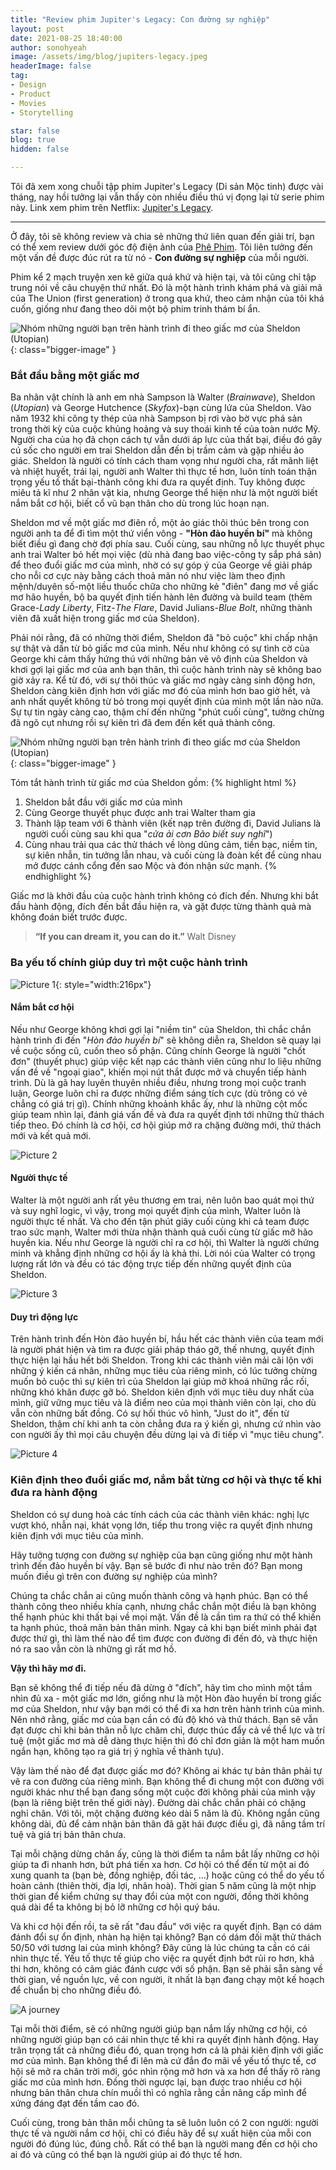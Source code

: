 ```yaml
---
title: "Review phim Jupiter's Legacy: Con đường sự nghiệp"
layout: post
date: 2021-08-25 18:40:00
author: sonohyeah
image: /assets/img/blog/jupiters-legacy.jpeg
headerImage: false
tag:
- Design
- Product
- Movies
- Storytelling

star: false
blog: true
hidden: false

---
```


Tôi đã xem xong chuỗi tập phim Jupiter's Legacy (Di sản Mộc tinh) được vài tháng, nay hồi tưởng lại vẫn thấy còn nhiều điều thú vị đọng lại từ serie phim này. Link xem phim trên Netflix: [Jupiter's Legacy](https://www.netflix.com/vn-en/title/80244953).



---
Ở đây, tôi sẽ không review và chia sẻ những thứ liên quan đến giải trí, bạn có thể xem review dưới góc độ điện ảnh của [Phê Phim](https://youtu.be/Pq3HWXfHdXI). Tôi liên tưởng đến một vấn đề được đúc rút ra từ nó - **Con đường sự nghiệp** của mỗi người. 

Phim kể 2 mạch truyện xen kẽ giữa quá khứ và hiện tại, và tôi cũng chỉ tập trung nói về câu chuyện thứ nhất. Đó là một hành trình khám phá và giải mã của The Union (first generation) ở trong qua khứ, theo cảm nhận của tôi khá cuốn, giống như đang theo dõi một bộ phim trinh thám bí ẩn.

![Nhóm những người bạn trên hành trình đi theo giấc mơ của Sheldon (Utopian)](/assets/img/blog/jupiters-legacy.jpeg){: class="bigger-image" }

### Bắt đầu bằng một giấc mơ
Ba nhân vật chính là anh em nhà Sampson là Walter (*Brainwave*), Sheldon (*Utopian*) và George Hutchence (*Skyfox*)-bạn cùng lứa của Sheldon. Vào năm 1932 khi công ty thép của nhà Sampson bị rơi vào bờ vực phá sản trong thời kỳ của cuộc khủng hoảng và suy thoái kinh tế của toàn nước Mỹ. Người cha của họ đã chọn cách tự vẫn dưới áp lực của thất bại, điều đó gây cú sốc cho người em trai Sheldon dẫn đến bị trầm cảm và gặp nhiều ảo giác. Sheldon là người có tính cách tham vọng như người cha, rất mãnh liệt và nhiệt huyết, trái lại, người anh Walter thì thực tế hơn, luôn tính toán thận trọng yếu tố thất bại-thành công khi đưa ra quyết định. Tuy không được miêu tả kĩ như 2 nhân vật kia, nhưng George thể hiện như là một người biết nắm bắt cơ hội, biết cổ vũ bạn thân cho dù trong lúc hoạn nạn.

Sheldon mơ về một giấc mơ điên rồ, một ảo giác thôi thúc bên trong con người anh ta để đi tìm một thứ viển vông - **"Hòn đảo huyền bí"** mà không biết điều gì đang chờ đợi phía sau. Cuối cùng, sau những nỗ lực thuyết phục anh trai Walter bỏ hết mọi việc (dù nhà đang bao việc-công ty sắp phá sản) để theo đuổi giấc mơ của mình, nhờ có sự góp ý của George về giải pháp cho nỗi cơ cực này bằng cách thoả mãn nó như việc làm theo định mệnh/duyên số-một liều thuốc chữa cho những kẻ "điên" đang mơ về giấc mơ hão huyền, bộ ba quyết định tiến hành lên đường và build team (thêm Grace-*Lady Liberty*, Fitz-*The Flare*, David Julians-*Blue Bolt*, những thành viên đã xuất hiện trong giấc mơ của Sheldon).

Phải nói rằng, đã có những thời điểm, Sheldon đã "bỏ cuộc" khi chấp nhận sự thật và dần từ bỏ giấc mơ của mình. Nếu như không có sự tình cờ của George khi cảm thấy hứng thú với những bản vẽ vô định của Sheldon và khơi gợi lại giấc mơ của anh bạn thân, thì cuộc hành trình này sẽ không bao giờ xảy ra. Kể từ đó, với sự thôi thúc và giấc mơ ngày càng sinh động hơn, Sheldon càng kiên định hơn với giấc mơ đó của mình hơn bao giờ hết, và anh nhất quyết không từ bỏ trong mọi quyết định của mình một lần nào nữa. Sự tự tin ngày càng cao, thậm chí đến những "phút cuối cùng", tưởng chừng đã ngõ cụt nhưng rồi sự kiên trì đã đem đến kết quả thành công.

![Nhóm những người bạn trên hành trình đi theo giấc mơ của Sheldon (Utopian)](/assets/img/blog/teams.png){: class="bigger-image" }

Tóm tắt hành trình từ giấc mơ của Sheldon gồm:
{% highlight html %}
1. Sheldon bắt đầu với giấc mơ của mình
2. Cùng George thuyết phục được anh trai Walter tham gia
3. Thành lập team với 6 thành viên (kết nạp trên đường đi, 
David Julians là người cuối cùng sau khi qua "*cửa ải cơn Bão biết suy nghĩ*")
4. Cùng nhau trải qua các thử thách về lòng dũng cảm, tiền bạc, niềm tin, 
sự kiên nhẫn, tin tưởng lẫn nhau, và cuối cùng là đoàn kết để cùng nhau 
mở được cánh cổng đến sao Mộc và đón nhận sức mạnh.
{% endhighlight %}

Giấc mơ là khởi đầu của cuộc hành trình không có đích đến. Nhưng khi bắt đầu hành động, đích đến bắt đầu hiện ra, và gặt được từng thành quả mà không đoán biết trước được.

> **“If you can dream it, you can do it.”** Walt Disney

### Ba yếu tố chính giúp duy trì một cuộc hành trình

![Picture 1](/assets/img/blog/3_dots.png){: style="width:216px"}

#### Nắm bắt cơ hội
Nếu như George không khơi gợi lại "niềm tin" của Sheldon, thì chắc chắn hành trình đi đến "*Hòn đảo huyền bí*" sẽ không diễn ra, Sheldon sẽ quay lại về cuộc sống cũ, cuốn theo số phận. Cũng chính George là người "chốt đơn" (thuyết phục) giúp việc kết nạp các thành viên cũng như lo liệu những vấn đề về "ngoại giao", khiến mọi nút thắt được mở và chuyển tiếp hành trình. Dù là gã hay luyên thuyên nhiều điều, nhưng trong mọi cuộc tranh luận, George luôn chỉ ra được những điểm sáng tích cực (dù trông có vẻ chẳng có giá trị gì). Chính những khoảnh khắc ấy, như là những cột mốc giúp team nhìn lại, đánh giá vấn đề và đưa ra quyết định tới những thử thách tiếp theo. Đó chính là cơ hội, cơ hội giúp mở ra chặng đường mới, thử thách mới và kết quả mới.

![Picture 2](/assets/img/blog/george-jupiter-legacy.png)

#### Người thực tế
Walter là một người anh rất yêu thương em trai, nên luôn bao quát mọi thứ và suy nghĩ logic, vì vậy, trong mọi quyết định của mình, Walter luôn là người thực tế nhất. Và cho đến tận phút giây cuối cùng khi cả team được trao sức mạnh, Walter mới thừa nhận thành quả cuối cùng từ giấc mỡ hão huyền kia. Nếu như George là người chỉ ra cơ hội, thì Walter là người chứng minh và khẳng định những cơ hội ấy là khả thi. Lời nói của Walter có trọng lượng rất lớn và đều có tác động trực tiếp đến những quyết định của Sheldon.

![Picture 3](/assets/img/blog/walter-jupiter-legacy.png)

#### Duy trì động lực
Trên hành trình đến Hòn đảo huyền bí, hầu hết các thành viên của team mới là người phát hiện và tìm ra được giải pháp tháo gỡ, thế nhưng, quyết định thực hiện lại hầu hết bởi Sheldon. Trong khi các thành viên mải cãi lộn với những ý kiến cá nhân, những mục tiêu của riêng mình, có lúc tưởng chừng muốn bỏ cuộc thì sự kiên trì của Sheldon lại giúp mở khoá những rắc rối, những khó khăn được gỡ bỏ. Sheldon kiên định với mục tiêu duy nhất của mình, giữ vững mục tiêu và là điểm neo của mọi thành viên còn lại, cho dù vẫn còn những bất đồng. Có sự hối thúc vô hình, "Just do it", đến từ Sheldon, thậm chí khi anh ta còn chẳng đưa ra ý kiến gì, nhưng cứ nhìn vào con người ấy thì mọi câu chuyện đều dừng lại và đi tiếp vì "mục tiêu chung".

![Picture 4](/assets/img/blog/sheldon-jupiter-legacy.png)

### Kiên định theo đuổi giấc mơ, nắm bắt từng cơ hội và thực tế khi đưa ra hành động

Sheldon có sự dung hoà các tính cách của các thành viên khác: nghị lực vượt khó, nhẫn nại, khát vọng lớn, tiếp thu trong việc ra quyết định nhưng kiên định với mục tiêu của mình.

Hãy tưởng tượng con đường sự nghiệp của bạn cũng giống như một hành trình đến đảo huyền bí vậy. Bạn sẽ bước đi như nào trên đó? Bạn mong muốn điều gì trên con đường sự nghiệp của mình?

Chúng ta chắc chắn ai cũng muốn thành công và hạnh phúc. Bạn có thể thành công theo nhiều khía cạnh, nhưng chắc chắn một điều là bạn không thể hạnh phúc khi thất bại về mọi mặt. Vấn đề là cần tìm ra thứ có thể khiến ta hạnh phúc, thoả mãn bản thân mình. Ngay cả khi bạn biết mình phải đạt được thứ gì, thì làm thế nào để tìm được con đường đi đến đó, và thực hiện nó ra sao vẫn còn là những gì rất mơ hồ. 

**Vậy thì hãy mơ đi.**

Bạn sẽ không thể đi tiếp nếu đã dừng ở "đích", hãy tìm cho mình một tầm nhìn đủ xa - một giấc mơ lớn, giống như là một Hòn đào huyền bí trong giấc mơ của Sheldon, như vậy bạn mới có thể đi xa hơn trên hành trình của mình. Nên nhớ rằng, giấc mơ của bạn cần có đủ độ khó và thử thách. Bạn sẽ vẫn đạt được chỉ khi bản thân nỗ lực chăm chỉ, được thúc đẩy cả về thể lực và trí tuệ (một giấc mơ mà dễ dàng thực hiện thì đó chỉ đơn giản là một ham muốn ngắn hạn, không tạo ra giá trị ý nghĩa về thành tựu).

Vậy làm thế nào để đạt được giấc mơ đó? Không ai khác tự bản thân phải tự vẽ ra con đường của riêng mình. Bạn không thể đi chung một con đường với người khác như thể bạn đang sống một cuộc đời không phải của mình vậy (bạn là riêng biệt trên thế giới này). Đường dài chắc chắn phải có chặng nghỉ chân. Với tôi, một chặng đường kéo dài 5 năm là đủ. Không ngắn cũng không dài, đủ để cảm nhận bản thân đã gặt hái được điều gì, đã nâng tầm trí tuệ và giá trị bản thân chưa. 

Tại mỗi chặng dừng chân ấy, cũng là thời điểm ta nắm bắt lấy những cơ hội giúp ta đi nhanh hơn, bứt phá tiến xa hơn. Cơ hội có thể đến từ một ai đó xung quanh ta (bạn bè, đồng nghiệp, đối tác, ...) hoặc cũng có thể do yếu tố hoàn cảnh (thiên thời, địa lợi, nhân hoà). Thời gian 5 năm cũng là một nhịp thời gian để kiểm chứng sự thay đổi của một con người, đồng thời không quá dài để ta không bị bỏ lỡ những cơ hội quý báu.

Và khi cơ hội đến rồi, ta sẽ rất "đau đầu" với việc ra quyết định. Bạn có dám đánh đổi sự ổn định, nhàn hạ hiện tại không? Bạn có dám đối mặt thử thách 50/50 với tương lai của mình không? Đây cũng là lúc chúng ta cần có cái nhìn thực tế. Yếu tố thực tế giúp cho việc ra quyết định bớt rủi ro hơn, khả thi hơn, không có cảm giác đánh cược với số phận. Bạn sẽ phải sẵn sàng về thời gian, về nguồn lực, về con người, ít nhất là bạn đang chạy một kế hoạch để chuẩn bị cho những điều đó.

![A journey](/assets/img/blog/a_journey.png)

Tại mỗi thời điểm, sẽ có những người giúp bạn nắm lấy những cơ hội, có những người giúp bạn có cái nhìn thực tế khi ra quyết định hành động. Hay trân trọng tất cả những điều đó, quan trọng hơn cả là phải kiên định với giấc mơ của mình. Bạn không thể đi lên mà cứ đắn đo mãi về yếu tố thực tế, cơ hội sẽ mở ra chân trời mới, góc nhìn rộng mở hơn và xa hơn để thấy rõ ràng giấc mơ của mình hơn. Đồng thời ngược lại, bạn được trao nhiều cơ hội nhưng bản thân chưa chín muồi thì có nghĩa rằng cần nâng cấp mình để xứng đáng đạt đến tầm cao đó.

Cuối cùng, trong bản thân mỗi chũng ta sẽ luôn luôn có 2 con người: người thực tế và người nắm cơ hội, chỉ có điều hãy để sự xuất hiện của mỗi con người đó đúng lúc, đúng chỗ. Rất có thể bạn là người mang đến cơ hội cho ai đó và cũng có thể bạn là người giúp ai đó thực tế hơn.

